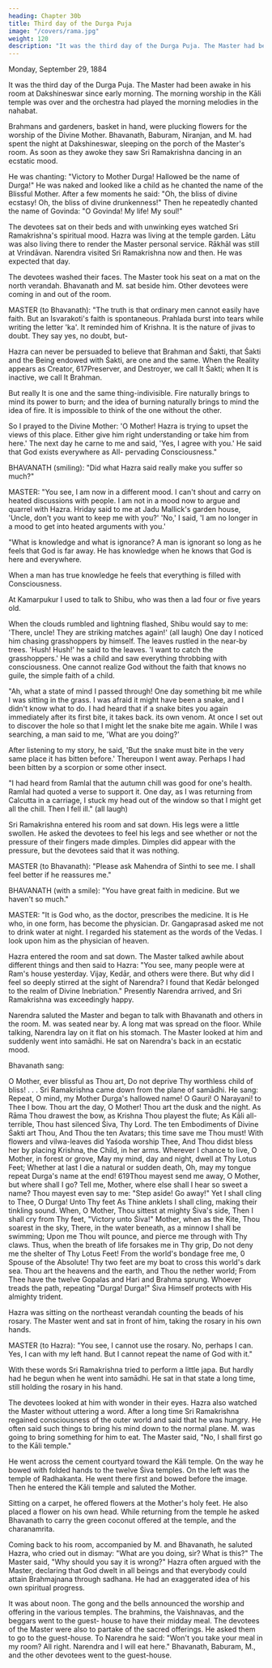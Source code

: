 ```yaml
---
heading: Chapter 30b
title: Third day of the Durga Puja
image: "/covers/rama.jpg"
weight: 120
description: "It was the third day of the Durga Puja. The Master had been awake in his room at Dakshineswar since early morning. The morning worship in the Kāli temple was over and the orchestra had played the morning melodies in the nahabat"
---
```



Monday, September 29, 1884

It was the third day of the Durga Puja. The Master had been awake in his room at Dakshineswar since early morning. The morning worship in the Kāli temple was over and
the orchestra had played the morning melodies in the nahabat. 

Brahmans and gardeners, basket in hand, were plucking flowers for the worship of the Divine Mother. Bhavanath, Baburam, Niranjan, and M. had spent the night at Dakshineswar, sleeping on the porch of the Master's room. As soon as they awoke they saw Sri Ramakrishna dancing in an ecstatic mood. 

He was chanting: "Victory to Mother Durga! Hallowed be the name of Durga!" He was naked and looked like a child as he chanted the name of the
Blissful Mother. After a few moments he said: "Oh, the bliss of divine ecstasy! Oh, the bliss of divine drunkenness!" Then he repeatedly chanted the name of Govinda: "O Govinda! My life! My soul!"

The devotees sat on their beds and with unwinking eyes watched Sri Ramakrishna's spiritual mood. Hazra was living at the temple garden. Lātu was also living there to render the Master personal service. Rākhāl was still at Vrindāvan. Narendra visited Sri Ramakrishna now and then. He was expected that day.

The devotees washed their faces. The Master took his seat on a mat on the north verandah. Bhavanath and M. sat beside him. Other devotees were coming in and out of the room.

MASTER (to Bhavanath): "The truth is that ordinary men cannot easily have faith. But an Isvarakoti's faith is spontaneous. Prahlada burst into tears while writing the letter 'ka'. It reminded him of Krishna. It is the nature of jivas to doubt. They say yes, no doubt, but-


Hazra can never be persuaded to believe that Brahman and Śakti, that Śakti and the Being endowed with Śakti, are one and the same. When the Reality appears as Creator,
617Preserver, and Destroyer, we call It Śakti; when It is inactive, we call It Brahman. 

But really It is one and the same thing-indivisible. Fire naturally brings to mind its power to
burn; and the idea of burning naturally brings to mind the idea of fire. It is impossible to
think of the one without the other.

So I prayed to the Divine Mother: 'O Mother! Hazra is trying to upset the views of this place. Either give him right understanding or take him from here.' The next day he carne to me and said, 'Yes, I agree with you.' He said that God exists everywhere as All-
pervading Consciousness."

BHAVANATH (smiling): "Did what Hazra said really make you suffer so much?" 

MASTER: "You see, I am now in a different mood. I can't shout and carry on heated discussions with people. I am not in a mood now to argue and quarrel with Hazra. Hriday said to me at Jadu Mallick's garden house, 'Uncle, don't you want to keep me with you?' 'No,' I said, 'I am no longer in a mood to get into heated arguments with you.'

"What is knowledge and what is ignorance? A man is ignorant so long as he feels that God is far away. He has knowledge when he knows that God is here and everywhere.


When a man has true knowledge he feels that everything is filled with Consciousness.

At Kamarpukur I used to talk to Shibu, who was then a lad four or five years old.

When the clouds rumbled and lightning flashed, Shibu would say to me: 'There, uncle! They are striking matches again!' (all laugh) One day I noticed him chasing grasshoppers by himself. The leaves rustled in the near-by trees. 'Hush! Hush!' he said to the leaves. 'I want to catch the grasshoppers.' He was a child and saw everything throbbing with consciousness. One cannot realize God without the faith that knows no guile, the simple faith of a child.

"Ah, what a state of mind I passed through! One day something bit me while I was sitting in the grass. I was afraid it might have been a snake, and I didn't know what to do. I had heard that if a snake bites you again immediately after its first bite, it takes back. its own venom. At once I set out to discover the hole so that I might let the snake bite me again. While I was searching, a man said to me, 'What are you doing?' 

After listening to my story, he said, 'But the snake must bite in the very same place it has bitten before.' Thereupon I went away. Perhaps I had been bitten by a scorpion or some other insect.

"I had heard from Ramlal that the autumn chill was good for one's health. Ramlal had
quoted a verse to support it. One day, as I was returning from Calcutta in a carriage, I
stuck my head out of the window so that I might get all the chill. Then I fell ill." (all
laugh)

Sri Ramakrishna entered his room and sat down. His legs were a little swollen. He asked the devotees to feel his legs and see whether or not the pressure of their fingers made dimples. Dimples did appear with the pressure, but the devotees said that it was nothing.

MASTER (to Bhavanath): "Please ask Mahendra of Sinthi to see me. I shall feel better if he reassures me."

BHAVANATH (with a smile): "You have great faith in medicine. But we haven't so much."

MASTER: "It is God who, as the doctor, prescribes the medicine. It is He who, in one form, has become the physician. Dr. Gangaprasad asked me not to drink water at night. I regarded his statement as the words of the Vedas. I look upon him as the physician of
heaven.

Hazra entered the room and sat down. The Master talked awhile about different things and then said to Hazra: "You see, many people were at Ram's house yesterday. Vijay, Kedār, and others were there. But why did I feel so deeply stirred at the sight of Narendra? I found that Kedār belonged to the realm of Divine Inebriation."
Presently Narendra arrived, and Sri Ramakrishna was exceedingly happy. 

Narendra saluted the Master and began to talk with Bhavanath and others in the room. M. was seated near by. A long mat was spread on the floor. While talking, Narendra lay on it flat on his stomach. The Master looked at him and suddenly went into samādhi. He sat on Narendra's back in an ecstatic mood.

Bhavanath sang:

O Mother, ever blissful as Thou art,
Do not deprive Thy worthless child of bliss! . . .
Sri Ramakrishna came down from the plane of samādhi. He sang:
Repeat, O mind, my Mother Durga's hallowed name!
O Gauri! O Narayani! to Thee I bow.
Thou art the day, O Mother! Thou art the dusk and the night.
As Rāma Thou drawest the bow, as Krishna Thou playest the
flute;
As Kāli all-terrible, Thou hast silenced Śiva, Thy Lord.
The ten Embodiments of Divine Śakti art Thou,
And Thou the ten Avatars; this time save me Thou must!
With flowers and vilwa-leaves did Yaśoda worship Thee,
And Thou didst bless her by placing Krishna, the Child, in her
arms.
Wherever I chance to live, O Mother, in forest or grove,
May my mind, day and night, dwell at Thy Lotus Feet;
Whether at last I die a natural or sudden death,
Oh, may my tongue repeat Durga's name at the end!
619Thou mayest send me away, O Mother, but where shall I go?
Tell me, Mother, where else shall I hear so sweet a name?
Thou mayest even say to me: "Step aside! Go away!"
Yet I shall cling to Thee, O Durga! Unto Thy feet
As Thine anklets I shall cling, making their tinkling sound.
When, O Mother, Thou sittest at mighty Śiva's side,
Then I shall cry from Thy feet, "Victory unto Śiva!"
Mother, when as the Kite, Thou soarest in the sky,
There, in the water beneath, as a minnow I shall be swimming;
Upon me Thou wilt pounce, and pierce me through with Thy
claws.
Thus, when the breath of life forsakes me in Thy grip,
Do not deny me the shelter of Thy Lotus Feet!
From the world's bondage free me, 0 Spouse of the Absolute!
Thy two feet are my boat to cross this world's dark sea.
Thou art the heavens and the earth, and Thou the nether world;
From Thee have the twelve Gopalas and Hari and Brahma
sprung.
Whoever treads the path, repeating "Durga! Durga!"
Śiva Himself protects with His almighty trident.

Hazra was sitting on the northeast verandah counting the beads of his rosary. The Master went and sat in front of him, taking the rosary in his own hands.

MASTER (to Hazra): "You see, I cannot use the rosary. No, perhaps I can. Yes, I can with my left hand. But I cannot repeat the name of God with it." 

With these words Sri Ramakrishna tried to perform a little japa. But hardly had he begun when he went into samādhi. He sat in that state a long time, still holding the rosary in his hand. 

The devotees looked at him with wonder in their eyes. Hazra also watched the
Master without uttering a word. After a long time Sri Ramakrishna regained consciousness of the outer world and said that he was hungry. He often said such things to bring his mind down to the normal plane. M. was going to bring something for him to eat. The Master said, "No, I shall first go to the Kāli temple."

He went across the cement courtyard toward the Kāli temple. On the way he bowed with folded hands to the twelve Śiva temples. On the left was the temple of Radhakanta. He went there first and bowed before the image. Then he entered the Kāli temple and saluted the Mother.

Sitting on a carpet, he offered flowers at the Mother's holy feet. He also placed a flower on his own head. While returning from the temple he asked
Bhavanath to carry the green coconut offered at the temple, and the charanamrita.

Coming back to his room, accompanied by M. and Bhavanath, he saluted Hazra, who cried out in dismay: "What are you doing, sir? What is this?" The Master said, "Why should you say it is wrong?" Hazra often argued with the Master, declaring that God dwelt in all beings and that everybody could attain Brahmajnana through sadhana. He had an exaggerated idea of his own spiritual progress.

It was about noon. The gong and the bells announced the worship and offering in the
various temples. The brahmins, the Vaishnavas, and the beggars went to the guest-
house to have their midday meal. The devotees of the Master were also to partake of the
sacred offerings. He asked them to go to the guest-house. To Narendra he said: "Won't
you take your meal in my room? All right. Narendra and I will eat here." Bhavanath,
Baburam, M., and the other devotees went to the guest-house.


